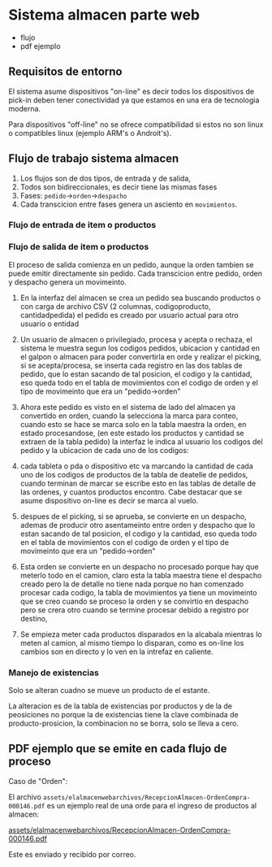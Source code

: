 # Sistema almacen parte web

* flujo
* pdf ejemplo

## Requisitos de entorno

El sistema asume dispositivos "on-line" es decir 
todos los dispositivos de pick-in deben tener conectividad 
ya que estamos en una era de tecnologia moderna.

Para dispositivos "off-line" no se ofrece compatibilidad 
si estos no son linux o compatibles linux (ejemplo ARM's o Androit's).

## Flujo de trabajo sistema almacen

1. Los flujos son de dos tipos, de entrada y de salida, 
2. Todos son bidireccionales, es decir tiene las mismas fases
3. Fases: `pedido`->`orden`->`despacho`
4. Cada transcicion entre fases genera un asciento en `movimientos`.

### Flujo de entrada de item o productos



### Flujo de salida de item o productos

El proceso de salida comienza en un pedido, aunque 
la orden tambien se puede emitir directamente sin pedido.
Cada transcicion entre pedido, orden y despacho genera un movimeinto.

1. En la interfaz del almacen se crea un pedido sea buscando productos 
o con carga de archivo CSV (2 columnas, codigoproducto, cantidadpedida)
el pedido es creado por usuario actual para otro usuario o entidad

2. Un usuario de almacen o privilegiado, procesa y acepta o rechaza, 
el sistema le muestra segun los codigos pedidos, ubicacion y cantidad 
en el galpon o almacen para poder convertirla en orde y realizar el picking, 
si se acepta/procesa, se inserta cada registro en las dos tablas de pedido, 
que lo estan sacando de tal posicion, el codigo y la cantidad, 
eso queda todo en el tabla de movimientos con el codigo de orden 
y el tipo de movimeinto que era un "pedido->orden"


3. Ahora este pedido es visto en el sistema de lado del almacen 
ya convertido en orden, cuando la selecciona la marca para conteo, 
cuando esto se hace se marca solo en la tabla maestra la orden, 
en estado procesandose, (en este estado los productos y cantidad se extraen de la tabla pedido)
la interfaz le indica al usuario los codigos del pedido y la ubicacion 
de cada uno de los codigos:

4. cada tableta o pda o dispositivo etc va marcando la cantidad de cada 
uno de los codigos de productos de la tabla de deatelle de pedidos, 
cuando terminan de marcar se escribe esto en las tablas de detalle 
de las ordenes, y cuantos productos encontro.
Cabe destacar que se asume dispositivo on-line es decir se marca al vuelo.

5. despues de el picking, si se aprueba, se convierte en un despacho, 
ademas de producir otro asentameinto entre orden y despacho 
que lo estan sacando de tal posicion, el codigo y la cantidad, 
eso queda todo en el tabla de movimientos con el codigo de orden 
y el tipo de movimeinto que era un "pedido->orden"

6. Esta orden se convierte en un despacho no procesado porque hay que 
meterlo todo en el camion, claro esta la tabla maestra tiene el despacho 
creado pero la de detalle no tiene nada porque no han comenzado procesar 
cada codigo,  la tabla de movimientos ya tiene un movimeinto que se 
creo cuando se proceso la orden y se convirtio en despacho pero 
se crera otro cuando se termine procesar debido a registro por destino, 

7. Se empieza meter cada productos disparados en la alcabala mientras 
lo meten al camion, al mismo tiempo lo disparan, como es on-line 
los cambios son en directo y lo ven en la intrefaz en caliente.

### Manejo de existencias

Solo se alteran cuadno se mueve un producto de el estante.

La alteracion es de la tabla de existencias por productos 
y de la de peosiciones no porque la de existencias tiene la clave 
combinada de producto-prosicion, la combinacion no se borra, solo se 
lleva a cero.


## PDF ejemplo que se emite en cada flujo de proceso

Caso de "Orden":

El archivo `assets/elalmacenwebarchivos/RecepcionAlmacen-OrdenCompra-000146.pdf` 
es un ejemplo real de una orde para el ingreso de productos al almacen:

[assets/elalmacenwebarchivos/RecepcionAlmacen-OrdenCompra-000146.pdf](assets/elalmacenwebarchivos/RecepcionAlmacen-OrdenCompra-000146.pdf)

Este es enviado y recibido por correo.
